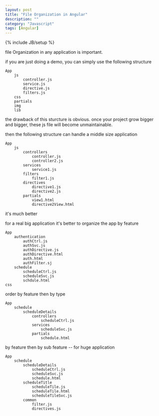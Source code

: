```yaml
---
layout: post
title: "File Organization in Angular"
description: ""
category: "Javascript"
tags: [Angular]
---
```

{% include JB/setup %}

file Organization in any application is important.

if you are just doing a demo, you can simply use the following structure

	App
		js
			controller.js
			service.js
			directive.js
			filters.js
		css
		partials
		img
		lib

the drawback of this sturcture is obvious. once your project grow bigger and bigger, these js file will become unmaintainable.


then the following structure can handle a middle size application

	App
		js
			controllers
				controller.js
				controller2.js
			services
				service1.js
			filters
				filter1.js
			directives
				directive1.js
				directive2.js
			partials
				view1.html	
				directive2View.html

it's much better


for a real big application it's better to organize the app by feature

	App
		authentication
			authCtrl.js
			authSvc.js
			authDirective.js
			authDirective.html
			auth.html
			authFilter.sj
		schedule
			scheduleCtrl.js
			scheduleSvc.js
			schdule.html
	css

order by feature then by type

	App
		schedule
			scheduleDetails
				controllers
					scheduleCtrl.js
				services
					scheduleSvc.js
				partials
					schedule.html


by feature then by sub feature  -- for huge application

	App
		schedule
			scheduleDetails
				scheduleCtrl.js
				scheduleSvc.js
				schedule.html
			scheduleTitle
				scheduleTile.js
				scheduleTile.html
				scheduleTileSvc.js
			common
				filter.js
				directives.js
